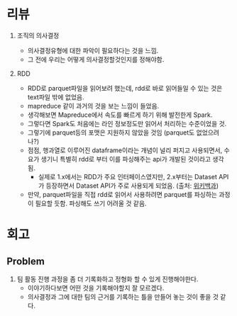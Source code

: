 # 리뷰
1. 조직의 의사결정
    - 의사결정유형에 대한 파악이 필요하다는 것을 느낌.
    - 그 전에 우리는 어떻게 의사결정할것인지를 정해야함.

2. RDD
    - RDD로 parquet파일을 읽어보려 했는데, rdd로 바로 읽어들일 수 있는 것은 text파일 밖에 없었음.
    - mapreduce 같이 과거의 것을 보는 느낌이 들었음.
    - 생각해보면 Mapreduce에서 속도를 빠르게 하기 위해 발전한게 Spark.
    - 그렇다면 Spark도 처음에는 라인 정보정도만 읽어서 처리하는 수준이었을 것.
    - 그렇기에 parquet등의 포맷은 지원하지 않았을 것임 (parquet도 없었으려나?)
    - 점점, 행과열로 이루어진 dataframe이라는 개념이 널리 퍼지고 사용되면서, 수요가 생기니 특별히 rdd로 부터 이를 파싱해주는 api가 개발된 것이라고 생각됨.
        - 실제로 1.x에서는 RDD가 주요 인터페이스였지만, 2.x부터는 Dataset API가 등장하면서 Dataset API가 주로 사용되게 되었음. (출처: [위키백과](https://en.wikipedia.org/wiki/Apache_Spark))
    - 만약, parquet파일을 직접 rdd로 읽어서 사용하려면 parquet를 파싱하는 과정이 필요할 듯함. 파싱해도 쓰기 어려울 것 같음.

# 회고
## Problem
1. 팀 활동 진행 과정을 좀 더 기록화하고 정형화 할 수 있게 진행해야한다.
    - 이야기하다보면 어떤 것을 기록해야할지 잘 모르겠다.
    - 의사결정과 그에 대한 팀의 근거를 기록하는 틀을 만들어 놓는 것이 좋을 것 같다.